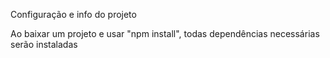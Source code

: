 Configuração e info do projeto

Ao baixar um projeto e usar "npm install", todas dependências necessárias serão instaladas